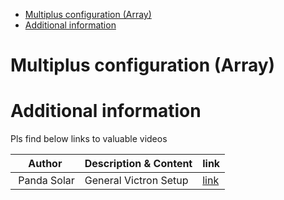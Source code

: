 - [Multiplus configuration (Array)](#multiplus-configuration-array)
- [Additional information](#additional-information)


# Multiplus configuration (Array)



# Additional information

Pls find below links to valuable videos

|Author|Description & Content|link|
|---|---|---|
| Panda Solar | General Victron Setup | [link](https://www.youtube.com/watch?v=-6A0ThokpiM)|